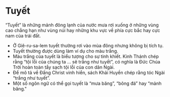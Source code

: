 # Tuyết

“Tuyết” là những mảnh đông lạnh của nước mưa rơi xuống ở những vùng cao chẳng hạn như vùng núi hay những khu vực về phía cực bắc hay cực nam của trái đất.
- Ở Giê-ru-sa-lem tuyết thường rơi vào mùa đông nhưng không bị tích tụ. 
- Tuyết thường được dùng làm ví dụ cho màu trắng. 
- Màu trắng của tuyết là biểu tượng cho sự tinh khiết. Kinh Thánh chép rằng “tội lỗi của chúng ta … sẽ trắng như tuyết”, có nghĩa là Đức Chúa Trời hoàn toàn tẩy sạch tội lỗi của con dân Ngài. 
- Để mô tả về Đấng Christ vinh hiển, sách Khải Huyền chép rằng tóc Ngài “trắng như tuyết”.
- Một số ngôn ngữ có thể gọi tuyết là “mưa băng”, “bông đá” hay “mảnh băng."

